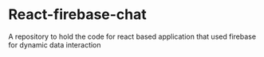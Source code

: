 # React-firebase-chat
A repository to hold the code for react based application that used firebase for dynamic data interaction
